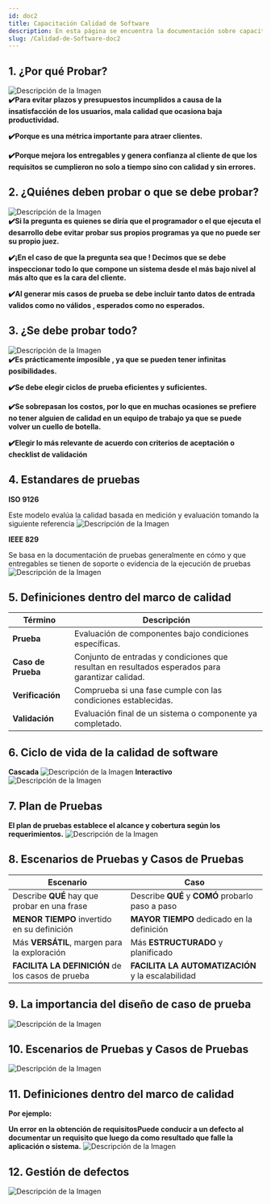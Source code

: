 ```yaml
---
id: doc2
title: Capacitación Calidad de Software
description: En esta página se encuentra la documentación sobre capacitación a la calidad de Software.
slug: /Calidad-de-Software-doc2
---
```

## 1. ¿Por qué Probar?
![Descripción de la Imagen](./img/singoin.PNG)  
**✔️Para evitar plazos y presupuestos incumplidos a causa de la insatisfacción de los usuarios, mala calidad que ocasiona baja productividad.**

**✔️Porque es una métrica importante para atraer clientes.**

**✔️Porque mejora los entregables y genera confianza al cliente de que los requisitos se cumplieron no solo a tiempo sino con calidad y sin errores.**

## 2. ¿Quiénes deben probar o que se debe probar?
![Descripción de la Imagen](./img/signo..PNG)  
**✔️Si la pregunta es quienes se diría que el programador o el que ejecuta el desarrollo debe evitar probar sus propios programas ya que no puede ser su propio juez.**



**✔️¡En el caso de que la pregunta sea que ! Decimos que se debe inspeccionar todo lo que compone un sistema desde el más bajo nivel al más alto que es la cara del cliente.**


**✔️Al generar mis casos de prueba se debe incluir tanto datos de entrada validos como no válidos , esperados como no esperados.**

## 3. ¿Se debe probar todo?
![Descripción de la Imagen](./img/pp.PNG)  
**✔️Es prácticamente imposible , ya que se pueden tener infinitas posibilidades.**

**✔️Se debe elegir ciclos de prueba eficientes y suficientes.**

**✔️Se sobrepasan los costos, por lo que en muchas ocasiones se prefiere no tener alguien de calidad en un equipo de trabajo ya que se puede volver un cuello de botella.**

**✔️Elegir lo más relevante de acuerdo con criterios de aceptación o checklist de validación**

## 4. Estandares de pruebas
**ISO 9126**

Este modelo evalúa la calidad basada en medición y evaluación tomando la siguiente referencia
![Descripción de la Imagen](./img/F.PNG.jpg)  

**IEEE 829**

Se basa en la documentación de pruebas generalmente en cómo y que entregables se tienen de soporte o evidencia de la ejecución de pruebas
![Descripción de la Imagen](./img/PPPP.png) 

 ## 5. Definiciones dentro del marco de calidad
| Término          | Descripción                                                               |
|------------------|---------------------------------------------------------------------------|
| **Prueba**       | Evaluación de componentes bajo condiciones específicas.                  |
| **Caso de Prueba** | Conjunto de entradas y condiciones que resultan en resultados esperados para garantizar calidad. |
| **Verificación** | Comprueba si una fase cumple con las condiciones establecidas.            |
| **Validación**   | Evaluación final de un sistema o componente ya completado.                |

## 6. Ciclo de vida de la calidad de software
**Cascada**
![Descripción de la Imagen](./img/cascada.png) 
**Interactivo**
![Descripción de la Imagen](./img/interactivo.png) 

## 7. Plan de Pruebas 

**El plan de pruebas establece el alcance y cobertura según los requerimientos.**
![Descripción de la Imagen](./img/pruebass.png) 

## 8. Escenarios de Pruebas y Casos de Pruebas
|           Escenario        |    Caso   |
|-------------------|--------------------|
|Describe **QUÉ** hay que probar en una frase|Describe **QUÉ** y **COMÓ** probarlo paso a paso|
|**MENOR TIEMPO** invertido en su definición|**MAYOR TIEMPO** dedicado en la definición|
|Más **VERSÁTIL**, margen para la exploración|Más **ESTRUCTURADO** y planificado|
|**FACILITA LA DEFINICIÓN** de los casos de prueba|**FACILITA LA AUTOMATIZACIÓN** y la escalabilidad|


## 9. La importancia del diseño de caso de prueba
![Descripción de la Imagen](./img/diseno.PNG) 

## 10. Escenarios de Pruebas y Casos de Pruebas
![Descripción de la Imagen](./img/escenarios.png) 

## 11. Definiciones dentro del marco de calidad

**Por ejemplo:**

**Un error en la obtención de requisitosPuede conducir a un defecto al documentar un requisito que luego da como resultado que falle la aplicación o sistema.** 
![Descripción de la Imagen](./img/errror.jpg) 

## 12. Gestión de defectos
![Descripción de la Imagen](./img/DEFECTOS.jpg) 














